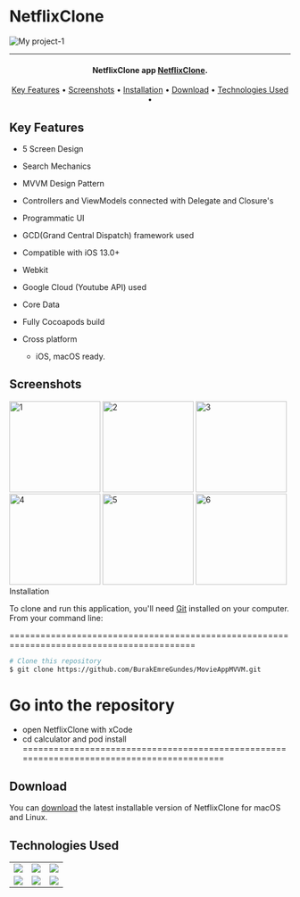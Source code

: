 # NetflixClone
![My project-1](https://wallpaperaccess.com/full/712419.png)





<hr>
<h4 align="center">NetflixClone app <a href="https://github.com/BurakEmreGundes/MovieAppMVVM" target="_blank">NetflixClone</a>.</h4>


<p align="center">
  <a href="#key-features">Key Features</a> •
  <a href="#screenshots">Screenshots</a> •
  <a href="#installation">Installation</a> •
  <a href="#download">Download</a> •
  <a href="#technologies-used">Technologies Used</a> •
</p>

## Key Features

* 5 Screen Design
* Search Mechanics
* MVVM Design Pattern
* Controllers and ViewModels connected with Delegate and Closure's
* Programmatic UI
* GCD(Grand Central Dispatch) framework used
* Compatible with iOS 13.0+
* Webkit
* Google Cloud (Youtube API) used 
* Core Data
* Fully Cocoapods build

* Cross platform
  - iOS, macOS ready.

## Screenshots
<img width="163" alt="1" src="https://github.com/BurakEmreGundes/MovieAppMVVM/assets/63010381/c36ebb20-e990-4c13-aca1-1b2597ef127c"> 
<img width="163" alt="2" src="https://github.com/BurakEmreGundes/MovieAppMVVM/assets/63010381/610ca183-778c-436c-a22b-ffa10375b363"> 
<img width="163" alt="3" src="https://github.com/BurakEmreGundes/MovieAppMVVM/assets/63010381/2b49f0a3-fb12-4416-9701-2ac08da1b0ff"> 
<img width="163" alt="4" src="https://github.com/BurakEmreGundes/MovieAppMVVM/assets/63010381/2f64154c-5ad2-4fdc-8672-2072cd51f104"> 
<img width="163" alt="5" src="https://github.com/BurakEmreGundes/MovieAppMVVM/assets/63010381/8ca54e41-57a9-4318-aa5e-b7db31e53a9a">
<img width="163" alt="6" src="https://github.com/BurakEmreGundes/MovieAppMVVM/assets/63010381/1f557ae7-3c57-40ae-9bd7-d077c0212353"> <img 

## Installation

To clone and run this application, you'll need [Git](https://git-scm.com) installed on your computer. From your command line:

==========================================================================================
 ```bash
 # Clone this repository
 $ git clone https://github.com/BurakEmreGundes/MovieAppMVVM.git
 ```
 # Go into the repository
 - open NetflixClone with xCode
 - cd calculator and pod install 
==========================================================================================

## Download

You can [download](https://github.com/BurakEmreGundes/MovieAppMVVM) the latest installable version of NetflixClone for macOS and Linux.

## Technologies Used

<table style"float:right;">
  <tr>
    <td><img src="https://img.shields.io/badge/Swift-FA7343?style=for-the-badge&logo=swift&logoColor=white"/></td>
    <td><img src="https://img.shields.io/badge/Xcode-007ACC?style=for-the-badge&logo=Xcode&logoColor=white"></td>
    <td><img src="https://img.shields.io/badge/UIKit-043b5c?style=for-the-badge&logo=swift&logoColor=white"></td>
  </tr>
  <tr>
    <td><img src="https://img.shields.io/badge/GitHub-100000?style=for-the-badge&logo=github&logoColor=white"/></td>
    <td><img src="https://img.shields.io/badge/GIT-E44C30?style=for-the-badge&logo=git&logoColor=white"/></td>
    <td><img src="https://img.shields.io/badge/Auto_Layout-fbc093?style=for-the-badge&logo=swift&logoColor=white"/></td>
  </tr>
</table>

